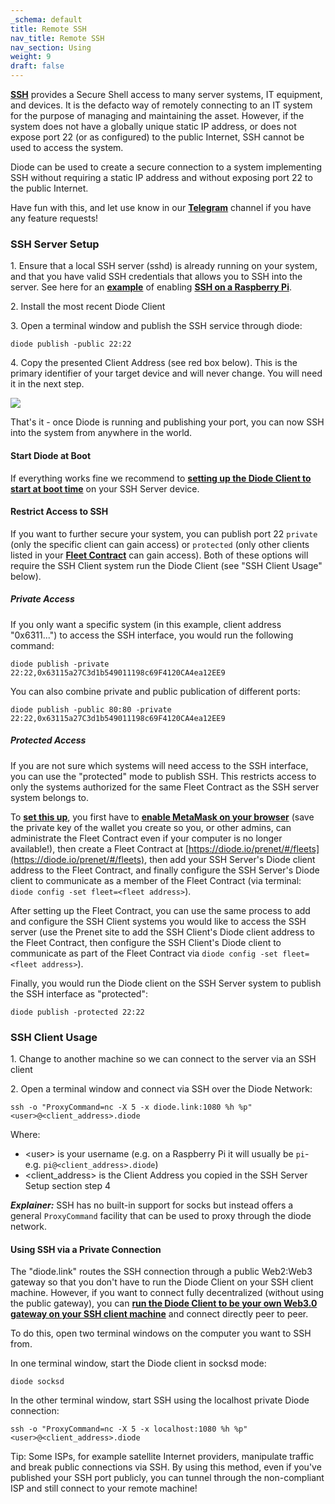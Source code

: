 ```yaml
---
_schema: default
title: Remote SSH
nav_title: Remote SSH
nav_section: Using
weight: 9
draft: false
---
```

[**SSH**](https://en.wikipedia.org/wiki/Secure_Shell) provides a Secure Shell access to many server systems, IT equipment, and devices. It is the defacto way of remotely connecting to an IT system for the purpose of managing and maintaining the asset. However, if the system does not have a globally unique static IP address, or does not expose port 22 (or as configured) to the public Internet, SSH cannot be used to access the system.

Diode can be used to create a secure connection to a system implementing SSH without requiring a static IP address and without exposing port 22 to the public Internet.

Have fun with this, and let use know in our [**T**]()[**elegram**](https://t.me/diode_chain) channel if you have any feature requests!

### **SSH Server Setup**

1\. Ensure that a local SSH server (sshd) is already running on your system, and that you have valid SSH credentials that allows you to SSH into the server. See here for an [**example**](https://cli.docs.diode.io/raspberry-pi/enable-ssh/) of enabling <a href="https://www.raspberrypi.org/documentation/remote-access/ssh/" target="_blank" rel="noopener"><strong>SSH on a Raspberry Pi</strong></a>.

2\. Install the most recent Diode Client

3\. Open a terminal window and publish the SSH service through diode:

```
diode publish -public 22:22
```

4\. Copy the presented Client Address (see red box below). This is the primary identifier of your target device and will never change. You will need it in the next step.

![](/uploads/image-40.png)

That's it - once Diode is running and publishing your port, you can now SSH into the system from anywhere in the world.

#### **Start Diode at Boot**

If everything works fine we recommend to <a href="https://cli.docs.diode.io/raspberry-pi/start-diode-on-boot/" target="_blank" rel="noopener"><strong>setting up the Diode Client to start at boot time</strong></a> on your SSH Server device.

#### **Restrict Access to SSH**

If you want to further secure your system, you can publish port 22 `private` (only the specific client can gain access) or `protected` (only other clients listed in your [**Fleet Contract**](https://network.docs.diode.io/docs/features/what-is-a-fleet-contract/) can gain access). Both of these options will require the SSH Client system run the Diode Client (see "SSH Client Usage" below).

##### **Private Access**

If you only want a specific system (in this example, client address "0x6311...") to access the SSH interface, you would run the following command:

```
diode publish -private 22:22,0x63115a27C3d1b549011198c69F4120CA4ea12EE9
```

You can also combine private and public publication of different ports:

```
diode publish -public 80:80 -private 22:22,0x63115a27C3d1b549011198c69F4120CA4ea12EE9
```

##### **Protected Access**

If you are not sure which systems will need access to the SSH interface, you can use the "protected" mode to publish SSH. This restricts access to only the systems authorized for the same Fleet Contract as the SSH server system belongs to.

To <a href="https://network.docs.diode.io/docs/features/what-is-a-fleet-contract/" target="_blank" rel="noopener"><strong>set this up</strong></a>, you first have to <a href="https://network.docs.diode.io/docs/faq/configure-metamask/" target="_blank" rel="noopener"><strong>enable MetaMask on your browser</strong></a> (save the private key of the wallet you create so you, or other admins, can administrate the Fleet Contract even if your computer is no longer available!), then create a Fleet Contract at [https://diode.io/prenet/#/fleets](https://diode.io/prenet/#/fleets), then add your SSH Server's Diode client address to the Fleet Contract, and finally configure the SSH Server's Diode client to communicate as a member of the Fleet Contract (via terminal: `diode config -set fleet=<fleet address>`).

After setting up the Fleet Contract, you can use the same process to add and configure the SSH Client systems you would like to access the SSH server (use the Prenet site to add the SSH Client's Diode client address to the Fleet Contract, then configure the SSH Client's Diode client to communicate as part of the Fleet Contract via `diode config -set fleet=<fleet address>`).

Finally, you would run the Diode client on the SSH Server system to publish the SSH interface as "protected":

```
diode publish -protected 22:22
```

### **SSH Client Usage**

1\. Change to another machine so we can connect to the server via an SSH client

2\. Open a terminal window and connect via SSH over the Diode Network:

```
ssh -o "ProxyCommand=nc -X 5 -x diode.link:1080 %h %p" <user>@<client_address>.diode
```

Where:

* &lt;user&gt; is your username (e.g. on a Raspberry Pi it will usually be `pi`\- e.g. `pi@<client_address>.diode`)
* &lt;client\_address&gt; is the Client Address you copied in the SSH Server Setup section step 4

***Explainer:*** SSH has no built-in support for socks but instead offers a general `ProxyCommand` facility that can be used to proxy through the diode network.

#### **Using SSH via a Private Connection**

The "diode.link" routes the SSH connection through a public Web2:Web3 gateway so that you don't have to run the Diode Client on your SSH client machine. However, if you want to connect fully decentralized (without using the public gateway), you can [**run the Diode Client to be your own Web3.0 gateway on your SSH client machine**](https://cli.docs.diode.io/docs/using/access-web3-0-content-run-a-local-gateway/) and connect directly peer to peer.

To do this, open two terminal windows on the computer you want to SSH from.

In one terminal window, start the Diode client in socksd mode:

```
diode socksd
```

In the other terminal window, start SSH using the localhost private Diode connection:

```
ssh -o "ProxyCommand=nc -X 5 -x localhost:1080 %h %p" <user>@<client_address>.diode
```

Tip: Some ISPs, for example satellite Internet providers, manipulate traffic and break public connections via SSH. By using this method, even if you've published your SSH port publicly, you can tunnel through the non-compliant ISP and still connect to your remote machine!